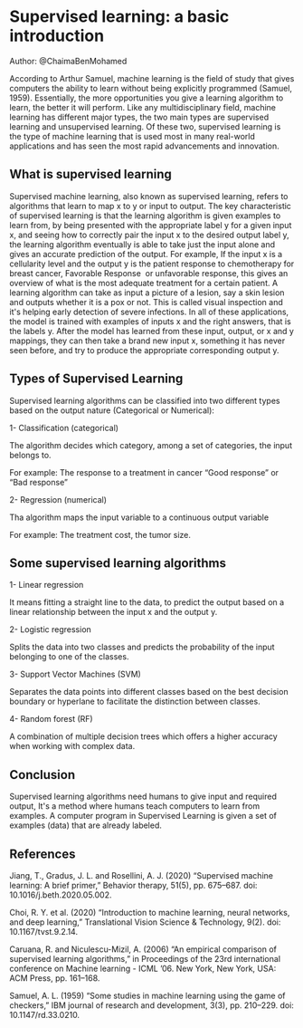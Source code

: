 <!--StartFragment-->

# **Supervised learning: a basic introduction**

Author: @ChaimaBenMohamed

<!--StartFragment-->

According to Arthur Samuel, machine learning is the field of study that gives computers the ability to learn without being explicitly programmed (Samuel, 1959). Essentially, the more opportunities you give a learning algorithm to learn, the better it will perform. Like any multidisciplinary field, machine learning has different major types, the two main types are supervised learning and unsupervised learning. Of these two, supervised learning is the type of machine learning that is used most in many real-world applications and has seen the most rapid advancements and innovation.

## **What is supervised learning**

Supervised machine learning, also known as supervised learning, refers to algorithms that learn to map x to y or input to output. The key characteristic of supervised learning is that the learning algorithm is given examples to learn from, by being presented with the appropriate label y for a given input x, and seeing how to correctly pair the input x to the desired output label y, the learning algorithm eventually is able to take just the input alone and gives an accurate prediction of the output. For example, If the input x is a cellularity level and the output y is the patient response to chemotherapy for breast cancer, Favorable Response  or unfavorable response, this gives an overview of what is the most adequate treatment for a certain patient. A learning algorithm can take as input a picture of a lesion, say a skin lesion and outputs whether it is a pox or not. This is called visual inspection and it's helping early detection of severe infections. In all of these applications, the model is trained with examples of inputs x and the right answers, that is the labels y. After the model has learned from these input, output, or x and y mappings, they can then take a brand new input x, something it has never seen before, and try to produce the appropriate corresponding output y. 


## **Types of Supervised Learning**

Supervised learning algorithms can be classified into two different types based on the output nature (Categorical or Numerical):

1- Classification (categorical)

The algorithm decides which category, among a set of categories, the input belongs to.

For example: The response to a treatment in cancer “Good response” or “Bad response”

2- Regression (numerical)

Tha algorithm maps the input variable to a continuous output variable

For example: The treatment cost, the tumor size.

## **Some supervised learning algorithms**

1- Linear regression

It means fitting a straight line to the data, to predict the output based on a linear relationship between the input x and the output y.

2- Logistic regression

Splits the data into two classes and predicts the probability of the input belonging to one of the classes.

3- Support Vector Machines (SVM)

Separates the data points into different classes based on the best decision boundary or hyperlane to facilitate the distinction between classes.

4- Random forest (RF)

A combination of multiple decision trees which offers a higher accuracy when working with complex data.

## **Conclusion**

Supervised learning algorithms need humans to give input and required output, It's a method where humans teach computers to learn from examples. A computer program in Supervised Learning is given a set of examples (data) that are already labeled.

## **References** 

Jiang, T., Gradus, J. L. and Rosellini, A. J. (2020) “Supervised machine learning: A brief primer,” Behavior therapy, 51(5), pp. 675–687. doi: 10.1016/j.beth.2020.05.002.

Choi, R. Y. et al. (2020) “Introduction to machine learning, neural networks, and deep learning,” Translational Vision Science & Technology, 9(2). doi: 10.1167/tvst.9.2.14.

Caruana, R. and Niculescu-Mizil, A. (2006) “An empirical comparison of supervised learning algorithms,” in Proceedings of the 23rd international conference on Machine learning - ICML ’06. New York, New York, USA: ACM Press, pp. 161–168.

Samuel, A. L. (1959) “Some studies in machine learning using the game of checkers,” IBM journal of research and development, 3(3), pp. 210–229. doi: 10.1147/rd.33.0210.

<!--EndFragment-->

<!--EndFragment-->
